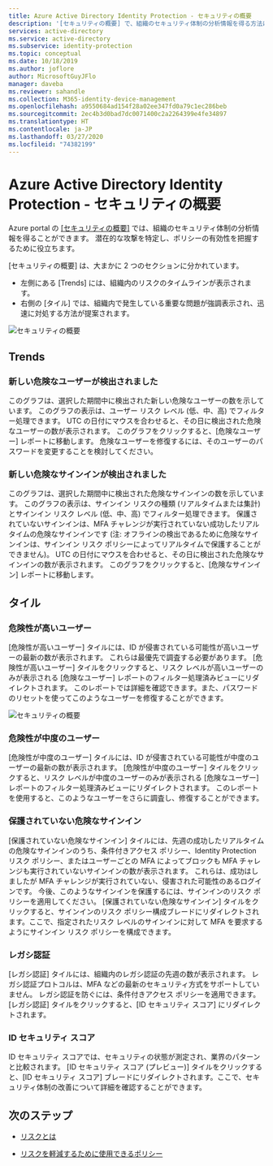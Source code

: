 ```yaml
---
title: Azure Active Directory Identity Protection - セキュリティの概要
description: '[セキュリティの概要] で、組織のセキュリティ体制の分析情報を得る方法について説明します。'
services: active-directory
ms.service: active-directory
ms.subservice: identity-protection
ms.topic: conceptual
ms.date: 10/18/2019
ms.author: joflore
author: MicrosoftGuyJFlo
manager: daveba
ms.reviewer: sahandle
ms.collection: M365-identity-device-management
ms.openlocfilehash: a9550684ad154f28a02ee347fd0a79c1ec286beb
ms.sourcegitcommit: 2ec4b3d0bad7dc0071400c2a2264399e4fe34897
ms.translationtype: HT
ms.contentlocale: ja-JP
ms.lasthandoff: 03/27/2020
ms.locfileid: "74382199"
---
```

# <a name="azure-active-directory-identity-protection---security-overview"></a>Azure Active Directory Identity Protection - セキュリティの概要

Azure portal の [[セキュリティの概要]](https://aka.ms/IdentityProtectionRefresh) では、組織のセキュリティ体制の分析情報を得ることができます。 潜在的な攻撃を特定し、ポリシーの有効性を把握するために役立ちます。

[セキュリティの概要] は、大まかに 2 つのセクションに分かれています。

- 左側にある [Trends] には、組織内のリスクのタイムラインが表示されます。
- 右側の [タイル] では、組織内で発生している重要な問題が強調表示され、迅速に対処する方法が提案されます。

![セキュリティの概要](./media/concept-identity-protection-security-overview/01.png)
  
## <a name="trends"></a>Trends

### <a name="new-risky-users-detected"></a>新しい危険なユーザーが検出されました

このグラフは、選択した期間中に検出された新しい危険なユーザーの数を示しています。 このグラフの表示は、ユーザー リスク レベル (低、中、高) でフィルター処理できます。 UTC の日付にマウスを合わせると、その日に検出された危険なユーザーの数が表示されます。 このグラフをクリックすると、[危険なユーザー] レポートに移動します。 危険なユーザーを修復するには、そのユーザーのパスワードを変更することを検討してください。

### <a name="new-risky-sign-ins-detected"></a>新しい危険なサインインが検出されました

このグラフは、選択した期間中に検出された危険なサインインの数を示しています。 このグラフの表示は、サインイン リスクの種類 (リアルタイムまたは集計) とサインイン リスク レベル (低、中、高) でフィルター処理できます。 保護されていないサインインは、MFA チャレンジが実行されていない成功したリアルタイムの危険なサインインです (注: オフラインの検出であるために危険なサインインは、サインイン リスク ポリシーによってリアルタイムで保護することができません)。 UTC の日付にマウスを合わせると、その日に検出された危険なサインインの数が表示されます。 このグラフをクリックすると、[危険なサインイン] レポートに移動します。

## <a name="tiles"></a>タイル
 
### <a name="high-risk-users"></a>危険性が高いユーザー

[危険性が高いユーザー] タイルには、ID が侵害されている可能性が高いユーザーの最新の数が表示されます。 これらは最優先で調査する必要があります。 [危険性が高いユーザー] タイルをクリックすると、リスク レベルが高いユーザーのみが表示される [危険なユーザー] レポートのフィルター処理済みビューにリダイレクトされます。 このレポートでは詳細を確認できます。また、パスワードのリセットを使ってこのようなユーザーを修復することができます。

![セキュリティの概要](./media/concept-identity-protection-security-overview/02.png)

### <a name="medium-risk-users"></a>危険性が中度のユーザー
[危険性が中度のユーザー] タイルには、ID が侵害されている可能性が中度のユーザーの最新の数が表示されます。 [危険性が中度のユーザー] タイルをクリックすると、リスク レベルが中度のユーザーのみが表示される [危険なユーザー] レポートのフィルター処理済みビューにリダイレクトされます。 このレポートを使用すると、このようなユーザーをさらに調査し、修復することができます。

### <a name="unprotected-risky-sign-ins"></a>保護されていない危険なサインイン

[保護されていない危険なサインイン] タイルには、先週の成功したリアルタイムの危険なサインインのうち、条件付きアクセス ポリシー、Identity Protection リスク ポリシー、またはユーザーごとの MFA によってブロックも MFA チャレンジも実行されていないサインインの数が表示されます。 これらは、成功はしましたが MFA チャレンジが実行されていない、侵害された可能性のあるログインです。 今後、このようなサインインを保護するには、サインインのリスク ポリシーを適用してください。 [保護されていない危険なサインイン] タイルをクリックすると、サインインのリスク ポリシー構成ブレードにリダイレクトされます。ここで、指定されたリスク レベルのサインインに対して MFA を要求するようにサインイン リスク ポリシーを構成できます。

### <a name="legacy-authentication"></a>レガシ認証

[レガシ認証] タイルには、組織内のレガシ認証の先週の数が表示されます。 レガシ認証プロトコルは、MFA などの最新のセキュリティ方式をサポートしていません。 レガシ認証を防ぐには、条件付きアクセス ポリシーを適用できます。 [レガシ認証] タイルをクリックすると、[ID セキュリティ スコア] にリダイレクトされます。

### <a name="identity-secure-score"></a>ID セキュリティ スコア

ID セキュリティ スコアでは、セキュリティの状態が測定され、業界のパターンと比較されます。 [ID セキュリティ スコア (プレビュー)] タイルをクリックすると、[ID セキュリティ スコア] ブレードにリダイレクトされます。ここで、セキュリティ体制の改善について詳細を確認することができます。

## <a name="next-steps"></a>次のステップ

- [リスクとは](concept-identity-protection-risks.md)

- [リスクを軽減するために使用できるポリシー](concept-identity-protection-policies.md)
